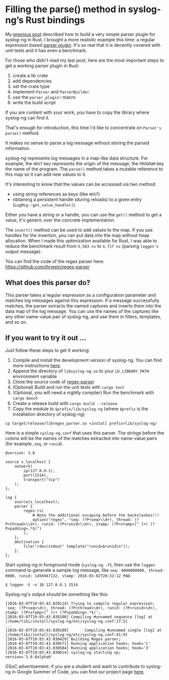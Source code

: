 # Filling the parse() method in syslog-ng’s Rust bindings

My [previous post](https://syslog-ng.org/syslog-ng-and-rust/) described how to build a very simple parser plugin for
syslog-ng in Rust. I brought a more realistic example this time: a regular
expression based [parser plugin](https://github.com/ihrwein/regex-parser).
It's so real that it is decently covered with unit tests and it has even a
benchmark.

For those who didn't read my last post, here are the most important steps to
get a working parser plugin in Rust:

1. create a lib crate
1. add dependencies
1. set the crate type
1. implement `Parser` and `ParserBuilder`
1. use the `parser_plugin!` macro
1. write the build script

If you are content with your work, you have to copy the library where syslog-ng
can find it.

That's enough for introduction, this time I'd like to concentrate on `Parser's`
`parse()` method.

It makes no sense to parse a log message without storing the parsed
information.

syslog-ng represents log messages in a map-like data structure. For example,
the `HOST` key represents the origin of the message, the `PROGRAM` key the name
of the program. The `parse()` method takes a mutable reference to this map so
it can add new values to it.

It's interesting to know that the values can be accessed via two method:
* using string references as keys (like `HOST`)
* obtaining a persistent handle (during reloads) to a given entry
  (`LogMsg::get_value_handle()`).

Either you have a string or a handle, you can use the `get()` method to get a
value, it's generic over the concrete implementation.

The `insert()` method can be used to add values to the map. If you use handles
for the insertion, you can put data into the map without heap allocation.
When I made this optimization available for Rust, I was able to reduce the benchmark
result from `5,583 ns` to `4,717 ns` (parsing `loggen's` output message).

You can find the code of the regex parser here:
https://github.com/ihrwein/regex-parser

## What does this parser do?

This parser takes a regular expression as a configuration parameter and matches
log messages against this expression. If a message successfully matches,
the parser extracts the named captures and inserts them into the data map of the log message.
You can use the names of the captures like any other name-value pair of syslog-ng, and use them
in filters, templates, and so on.

## If you want to try it out ...

Just follow these steps to get it working:

1. Compile and install the development version of syslog-ng. You can find
more instructions [here](https://github.com/balabit/syslog-ng#installation-from-source).
1. Append the directory of `libsyslog-ng.so` to your `LD_LIBRARY_PATH` environment variable
1. Clone the source code of [regex-parser](https://github.com/ihrwein/regex-parser)
1. (Optional) Build and run the unit tests with `cargo test`
1. (Optional, you will need a nightly compiler) Run the benchmark with `cargo bench`
1. Create a release build with `cargo build --release`
1. Copy the module to `$prefix/lib/syslog-ng` (where `$prefix` is the installation directory of syslog-ng)

```
cp target/release/libregex_parser.so <install prefix>lib/syslog-ng/
```

Here is a simple `syslog-ng.conf` that uses this parser.
The strings before the colons will be the names of the matches
extracted into name-value pairs (for example, `seq`, or `runid`).

```
@version: 3.8

source s_localhost {
    network(
        ip(127.0.0.1),
        port(1514),
        transport("tcp")
    );
};

log {
    source(s_localhost);
    parser {
        regex-rs(
            # Note the additional escaping before the backslashes!!!
            option("regex", "seq: (?P<seq>\\d+), thread: (?P<thread>\\d+), runid: (?P<runid>\\d+), stamp: (?P<stamp>[^ ]+) (?P<padding>.*$)")
        );
    };
    destination {
        file("/dev/stdout" template("runid=$runid\n"));
    };
};
```

Start syslog-ng in foreground mode (`syslog-ng -F`), then use the `loggen` command to generate a sample log message,
like `seq: 0000000000, thread: 0000, runid: 1456947132, stamp: 2016-03-02T20:32:12 PAD`:

```
$ loggen -S -n 10 127.0.0.1 1514
```

Syslog-ng's output should be something like this:

```
[2016-03-07T19:03:43.029114] Trying to compile regular expression: 'seq: (?P<seq>\d+), thread: (?P<thread>\d+), runid: (?P<runid>\d+), stamp: (?P<stamp>[^ ]+) (?P<padding>.*$)';
[2016-03-07T19:03:43.030100] Compiling #unnamed sequence [log] at [/home/tibi/install/syslog-ng/etc/syslog-ng.conf:17:5]
...
[2016-03-07T19:03:43.030180]       Compiling #unnamed single [log] at [/home/tibi/install/syslog-ng/etc/syslog-ng.conf:41:9]
[2016-03-07T19:03:43.030429] Building Regex parser;
[2016-03-07T19:03:43.030571] Running application hooks; hook='1'
[2016-03-07T19:03:43.030584] Running application hooks; hook='3'
[2016-03-07T19:03:43.030614] syslog-ng starting up; version='3.8.0alpha0'
```

GSoC advertisement: if you are a student and want to contribute to syslog-ng in
Google Summer of Code, you can find our project page
[here](https://github.com/balabit/syslog-ng/wiki/GSoC2016).
